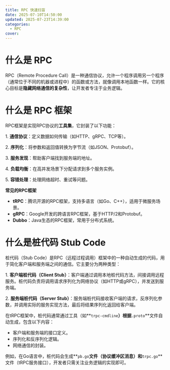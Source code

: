 ```yaml
---
title: RPC 快速扫盲
date: 2025-07-10T14:50:00
updated: 2025-07-23T14:39:00
categories: 
  - RPC
cover: 
---
```


# 什么是 RPC


RPC（Remote Procedure Call）是一种通信协议，允许一个程序调用另一个程序（通常位于不同的机器或进程中）的函数或方法，就像调用本地函数一样。它的核心目标是**隐藏网络通信的复杂性**，让开发者专注于业务逻辑。


# 什么是 RPC 框架


RPC框架是实现RPC协议的**工具集**，它封装了以下功能：


1. **通信协议**：定义数据如何传输（如HTTP、gRPC、TCP等）。


2. **序列化**：将参数和返回值转换为字节流（如JSON、Protobuf）。


3. **服务发现**：帮助客户端找到服务端的地址。


4. **负载均衡**：在高并发场景下分配请求到多个服务实例。


5. **容错处理**：处理网络超时、重试等问题。


**常见的RPC框架**

- **tRPC**：腾讯开源的RPC框架，支持多语言（如Go、C++），适用于微服务场景。
- **gRPC**：Google开发的跨语言RPC框架，基于HTTP/2和Protobuf。
- **Dubbo**：Java生态的RPC框架，常用于分布式系统。

# 什么是桩代码 Stub Code


桩代码（Stub Code）是RPC（远程过程调用）框架中的一种自动生成的代码，用于简化客户端和服务端之间的通信。它主要分为两种类型：


1. **客户端桩代码（Client Stub）**：客户端通过调用本地桩代码方法，间接调用远程服务。桩代码负责将调用请求序列化为网络协议（如HTTP或gRPC），并发送到服务端。


2. **服务端桩代码（Server Stub）**：服务端桩代码接收客户端的请求，反序列化参数，并调用实际的服务实现方法，最后将结果序列化返回给客户端。


在tRPC框架中，桩代码通常通过工具（如**`trpc-cmdline`**）根据**`.proto`**文件自动生成，包含以下内容：

- 客户端和服务端的接口定义。
- 序列化和反序列化逻辑。
- 网络通信的封装。

例如，在Go语言中，桩代码会生成**`pb.go`**文件（协议缓冲区消息）和**`trpc.go`**文件（tRPC服务接口），开发者只需关注业务逻辑的实现即可。

